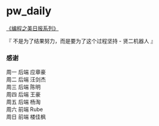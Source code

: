 # pw_daily
[《编程之美日报系列》](https://github.com/BeautyOfProgramming/pw_daily/issues "编程之美日报系列")<br>

『 不是为了结果努力，而是要为了这个过程坚持 - 贤二机器人 』

### 感谢
周一 后端 应章豪<br>
周二 后端 汪剑杰<br>
周三 后端 陈明<br>
周四 后端 王豪<br>
周五 后端 杨淘<br>
周六 前端 Rube<br>
周日 前端 楼佳枫<br>
